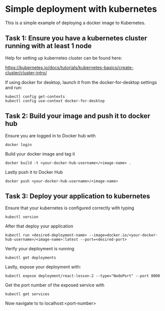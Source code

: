 # Simple deployment with kubernetes

This is a simple example of deploying a docker image to Kubernetes.


## Task 1: Ensure you have a kubernetes cluster running with at least 1 node

Help for setting up kubernetes cluster can be found here:

https://kubernetes.io/docs/tutorials/kubernetes-basics/create-cluster/cluster-intro/

If using docker for desktop, launch it from the docker-for-desktop settings and run:

```
kubectl config get-contexts
kubectl config use-context docker-for-desktop
```


## Task 2: Build your image and push it to docker hub

Ensure you are logged in to Docker hub with

```
docker login
```

Build your docker image and tag it

```
docker build -t <your-docker-hub-username>/<image-name> .
```

Lastly push it to Docker Hub

```
docker push <your-docker-hub-username>/<image-name>
```

## Task 3: Deploy your application to kubernetes

Ensure that your kubernetes is configured correctly with typing

```
kubectl version
```

After that deploy your application

```
kubectl run <desired-deployment-name> --image=docker.io/<your-docker-hub-username>/<image-name>:latest --port=<desired-port>
```

Verify your deployment is running

```
kubectl get deployments
```

Lastly, expose your deployment with:

```
kubectl expose deployment/react-lesson-2 --type="NodePort" --port 8000
```

Get the port number of the exposed service with

```
kubectl get services
```

Now navigate to to localhost:\<port-number\>

